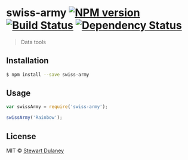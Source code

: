 # swiss-army [![NPM version][npm-image]][npm-url] [![Build Status][travis-image]][travis-url] [![Dependency Status][daviddm-image]][daviddm-url]
> Data tools

## Installation

```sh
$ npm install --save swiss-army
```

## Usage

```js
var swissArmy = require('swiss-army');

swissArmy('Rainbow');
```
## License

MIT © [Stewart Dulaney](https://github.com/sdulaney)


[npm-image]: https://badge.fury.io/js/swiss-army.svg
[npm-url]: https://npmjs.org/package/swiss-army
[travis-image]: https://travis-ci.org/sdulaney/swiss-army.svg?branch=master
[travis-url]: https://travis-ci.org/sdulaney/swiss-army
[daviddm-image]: https://david-dm.org/sdulaney/swiss-army.svg?theme=shields.io
[daviddm-url]: https://david-dm.org/sdulaney/swiss-army
